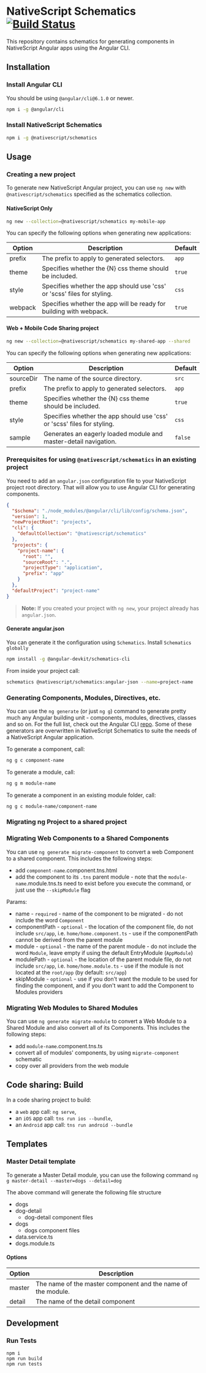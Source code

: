 # NativeScript Schematics  [![Build Status](https://travis-ci.org/NativeScript/nativescript-schematics.svg?branch=master)](https://travis-ci.org/NativeScript/nativescript-schematics)

This repository contains schematics for generating components in NativeScript Angular apps using the Angular CLI.

## Installation

### Install Angular CLI

You should be using `@angular/cli@6.1.0` or newer.

```bash
npm i -g @angular/cli
```

### Install NativeScript Schematics
```bash
npm i -g @nativescript/schematics
```

## Usage

### Creating a new project
To generate new NativeScript Angular project, you can use `ng new` with `@nativescript/schematics` specified as the schematics collection.

#### NativeScript Only

```bash
ng new --collection=@nativescript/schematics my-mobile-app
```

You can specify the following options when generating new applications:

| Option | Description | Default
| --- | --- | ---
| prefix | The prefix to apply to generated selectors. | `app`
| theme | Specifies whether the {N} css theme should be included. | `true`
| style | Specifies whether the app should use 'css' or 'scss' files for styling. | `css`
| webpack | Specifies whether the app will be ready for building with webpack. | `true`

#### Web + Mobile Code Sharing project

```bash
ng new --collection=@nativescript/schematics my-shared-app --shared
```

You can specify the following options when generating new applications:

| Option | Description | Default
| --- | --- | ---
| sourceDir | The name of the source directory. | `src`
| prefix | The prefix to apply to generated selectors. | `app`
| theme | Specifies whether the {N} css theme should be included. | `true`
| style | Specifies whether the app should use 'css' or 'scss' files for styling. | `css`
| sample | Generates an eagerly loaded module and master-detail navigation. | `false`

### Prerequisites for using `@nativescript/schematics` in an existing project
You need to add an `angular.json` configuration file to your NativeScript project root directory. That will allow you to use Angular CLI for generating components.
```json
{
  "$schema": "./node_modules/@angular/cli/lib/config/schema.json",
  "version": 1,
  "newProjectRoot": "projects",
  "cli": {
    "defaultCollection": "@nativescript/schematics"
  },
  "projects": {
    "project-name": {
      "root": "",
      "sourceRoot": ".",
      "projectType": "application",
      "prefix": "app"
    }
  },
  "defaultProject": "project-name"
}
```

> **Note:** If you created your project with `ng new`, your project already has `angular.json`.

#### Generate angular.json

You can generate it the configuration using `Schematics`. Install `Schematics globally`

```bash
npm install -g @angular-devkit/schematics-cli
```

From inside your project call:

```bash
schematics @nativescript/schematics:angular-json --name=project-name
```

### Generating Components, Modules, Directives, etc.
You can use the `ng generate` (or just `ng g`) command to generate pretty much any Angular building unit - components, modules, directives, classes and so on. For the full list, check out the Angular CLI [repo](https://github.com/angular/angular-cli#generating-components-directives-pipes-and-services).
Some of these generators are overwritten in NativeScript Schematics to suite the needs of a NativeScript Angular application. 

To generate a component, call:
```bash
ng g c component-name
```

To generate a module, call:
```bash
ng g m module-name
```

To generate a component in an existing module folder, call:
```bash
ng g c module-name/component-name
```

### Migrating ng Project to a shared project

### Migrating Web Components to a Shared Components
You can use `ng generate migrate-component` to convert a web Component to a shared component.
This includes the following steps:

 * add `component-name`.component.tns.html
 * add the component to its `.tns` parent module - note that the `module-name`.module.tns.ts need to exist before you execute the command, or just use the `--skipModule` flag

Params:

 * name - `required` - name of the component to be migrated - do not include the word `Component`
 * componentPath - `optional` - the location of the component file, do not include `src/app`, i.e. `home/home.component.ts` - use if the componentPath cannot be derived from the parent module
 * module - `optional` - the name of the parent module - do not include the word `Module`, leave empty if using the default EntryModule (`AppModule`)
 * modulePath - `optional` - the location of the parent module file, do not include `src/app`, i.e. `home/home.module.ts` - use if the module is not located at the `root/app` (by default: `src/app`)
 * skipModule - `optional` - use if you don't want the module to be used for finding the component, and if you don't want to add the Component to Modules providers

### Migrating Web Modules to Shared Modules
You can use `ng generate migrate-module` to convert a Web Module to a Shared Module and also convert all of its Components.
This includes the following steps:

 * add `module-name`.component.tns.ts
 * convert all of modules' components, by using `migrate-component` schematic
 * copy over all providers from the web module


## Code sharing: Build

In a code sharing project to build:

 * a `web` app call: `ng serve`,
 * an `iOS` app call: `tns run ios --bundle`,
 * an `Android` app call: `tns run android --bundle`

## Templates

### Master Detail template

To generate a Master Detail module, you can use the following command
`ng g master-detail --master=dogs --detail=dog`

The above command will generate the following file structure

 * dogs
  * dog-detail
    * dog-detail component files
  * dogs
    * dogs component files
  * data.service.ts
  * dogs.module.ts

#### Options

| Option | Description 
| --- | --- 
| master | The name of the master component and the name of the module.
| detail | The name of the detail component

## Development

### Run Tests
```
npm i 
npm run build
npm run tests
```
